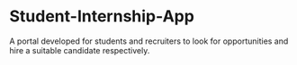 # Student-Internship-App
A portal developed for students and recruiters to look for opportunities and hire a suitable candidate respectively.
